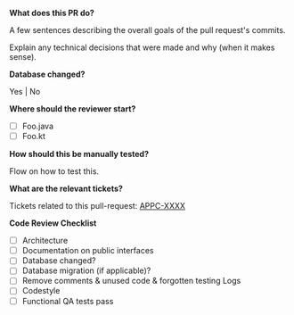 **What does this PR do?**

   A few sentences describing the overall goals of the pull request's commits.

   Explain any technical decisions that were made and why (when it makes sense).

**Database changed?**

   Yes | No

**Where should the reviewer start?**

- [ ] Foo.java
- [ ] Foo.kt

**How should this be manually tested?**

  Flow on how to test this.

**What are the relevant tickets?**

  Tickets related to this pull-request: [APPC-XXXX](https://aptoide.atlassian.net/browse/APPC-XXXX)

**Code Review Checklist**

- [ ] Architecture
- [ ] Documentation on public interfaces
- [ ] Database changed?
- [ ] Database migration (if applicable)?
- [ ] Remove comments & unused code & forgotten testing Logs
- [ ] Codestyle
- [ ] Functional QA tests pass
